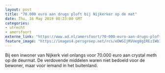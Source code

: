 ```yaml
---
layout: post
title: "70.000 euro aan drugs ploft bij Nijkerker op de mat"
date: Thu, 16 May 2019 08:23:00 GMT
categories: 
- utrecht 
- amersfoort 
externe_link: "https://www.ad.nl/amersfoort/70-000-euro-aan-drugs-ploft-bij-nijkerker-op-de-mat~a872cb48/"
feature_image: "https://images4.persgroep.net/rcs/eDWGIjRVUeg8gIREzIWb1L-bQd0/diocontent/148501589/_fitwidth/400/?appId=21791a8992982cd8da851550a453bd7f&quality=0.7"
---
```


Bij een inwoner van Nijkerk viel onlangs voor 70.000 euro aan crystal meth op de deurmat. De verdovende middelen waren niet bedoeld voor de bewoner, maar voor iemand in het buitenland.

